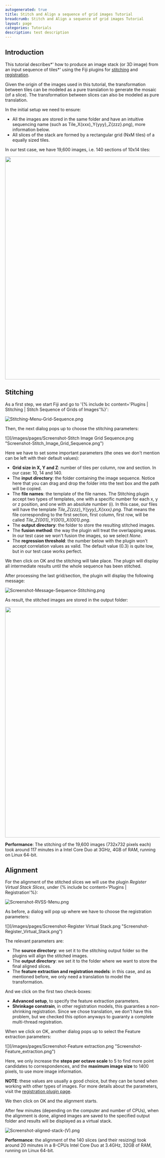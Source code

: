 ```yaml
---
autogenerated: true
title: Stitch and Align a sequence of grid images Tutorial
breadcrumb: Stitch and Align a sequence of grid images Tutorial
layout: page
categories: Tutorials
description: test description
---
```


Introduction
------------

This tutorial describes*' how to produce an image stack (or 3D image) from an input sequence of tiles*' using the Fiji plugins for [stitching](Stitching) and [registration](Register_Virtual_Stack_Slices).

Given the origin of the images used in this tutorial, the transformation between tiles can be modeled as a pure translation to generate the mosaic (of a slice). The transformation between slices can also be modeled as pure translation.

In the initial setup we need to ensure:

-   All the images are stored in the same folder and have an intuitive sequencing name (such as Tile\_X(xxx)\_Y{yyy}\_Z{zzz}.png), more information below.
-   All slices of the stack are formed by a rectangular grid (NxM tiles) of a equally sized tiles.

In our test case, we have 19,600 images, i.e. 140 sections of 10x14 tiles:

<img src="/images/pages/Screenshot-File-Browser-Sequence.png" width="725"/>

Stitching
---------

As a first step, we start Fiji and go to '{% include bc content='Plugins | Stitching | Stitch Sequence of Grids of Images'%}':

![](/images/pages/Stitching-Menu-Grid-Sequence.png "Stitching-Menu-Grid-Sequence.png")

Then, the next dialog pops up to choose the stitching parameters:

![](/images/pages/Screenshot-Stitch Image Grid Sequence.png "Screenshot-Stitch_Image_Grid_Sequence.png")

Here we have to set some important parameters (the ones we don't mention can be left with their default values):

-   **Grid size in X, Y and Z**: number of tiles per column, row and section. In our case: 10, 14 and 140.
-   The **input directory**: the folder containing the image sequence. Notice here that you can drag and drop the folder into the text box and the path will be copied.
-   The **file names**: the template of the file names. The Stitching plugin accept two types of templates, one with a specific number for each x, y or z position, and one with an absolute number (i). In this case, our files will have the template *Tile\_Z{zzz}\_Y{yyy}\_X{xxx}.png*. That means the file corresponding to the first section, first column, first row, will be called *Tile\_Z{001}\_Y{001}\_X{001}.png*.
-   The **output directory**: the folder to store the resulting stitched images.
-   The **fusion method**: the way the plugin will treat the overlapping areas. In our test case we won't fusion the images, so we select *None*.
-   The **regression threshold**: the number below with the plugin won't accept correlation values as valid. The default value (0.3) is quite low, but in our test case works perfect.

We then click on OK and the stitching will take place. The plugin will display all intermediate results until the whole sequence has been stitched.

After processing the last grid/section, the plugin will display the following message:

![](/images/pages/Screenshot-Message-Sequence-Stitching.png "Screenshot-Message-Sequence-Stitching.png")

As result, the stitched images are stored in the output folder:

<img src="/images/pages/Screenshot-File-Browser-Stitched-Sequence.png" width="750"/>

**Performance**: The stitching of the 19,600 images (732x732 pixels each) took around 117 minutes in a Intel Core Duo at 3GHz, 4GB of RAM, running on Linux 64-bit.

Alignment
---------

For the alignment of the stitched slices we will use the plugin *Register Virtual Stack Slices*, under {% include bc content='Plugins | Registration'%}:

![](/images/pages/Screenshot-RVSS-Menu.png "Screenshot-RVSS-Menu.png")

As before, a dialog will pop up where we have to choose the registration parameters:

![](/images/pages/Screenshot-Register Virtual Stack.png "Screenshot-Register_Virtual_Stack.png")

The relevant parameters are:

-   The **source directory**: we set it to the stitching output folder so the plugins will align the stitched images.
-   The **output directory**: we set it to the folder where we want to store the final aligned slices.
-   The **feature extraction and registration models**: in this case, and as mentioned before, we only need a translation to model the transformation.

And we click on the first two check-boxes:

-   **Advanced setup**, to specify the feature extraction parameters.
-   **Shrinkage constrain**, in other registration models, this guaranties a non-shrinking registration. Since we chose translation, we don't have this problem, but we checked this option anyways to guaranty a complete multi-thread registration.

When we click on OK, another dialog pops up to select the Feature extraction parameters:

![](/images/pages/Screenshot-Feature extraction.png "Screenshot-Feature_extraction.png")

Here, we only increase the **steps per octave scale** to 5 to find more point candidates to correspondences, and the **maximum image size** to 1400 pixels, to use more image information.

**NOTE**: these values are usually a good choice, but they can be tuned when working with other types of images. For more details about the parameters, visit the [registration plugin page](Register_Virtual_Stack_Slices).

We then click on OK and the alignment starts.

After few minutes (depending on the computer and number of CPUs), when the alignment is done, aligned images are saved to the specified output folder and results will be displayed as a virtual stack.

![](/images/pages/Screenshot-aligned-stack-(V).png "Screenshot-aligned-stack-(V).png")

**Performance**: the alignment of the 140 slices (and their resizing) took around 20 minutes in a 8-CPUs Intel Core Duo at 3.4GHz, 32GB of RAM, running on Linux 64-bit.

  
